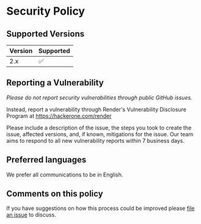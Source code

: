 # Security Policy

## Supported Versions

| Version | Supported          |
| ------- | ------------------ |
| 2.x     | :white_check_mark: |

## Reporting a Vulnerability

_Please do not report security vulnerabilities through public GitHub issues._

Instead, report a vulnerability through Render's Vulnerability Disclosure Program at
https://hackerone.com/render

Please include a description of the issue, the steps you took to create the
issue, affected versions, and, if known, mitigations for the issue. Our team
aims to respond to all new vulnerability reports within 7 business days.

## Preferred languages

We prefer all communications to be in English.

## Comments on this policy

If you have suggestions on how this process could be improved please [file an issue](https://github.com/render-oss/cli/issues/new) to discuss.
